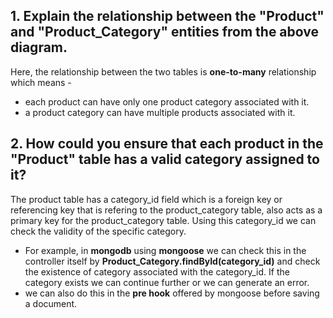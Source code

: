 ## 1. Explain the relationship between the "Product" and "Product_Category" entities from the above diagram.
Here, the relationship between the two tables is **one-to-many** relationship which means - 
- each product can have only one product category associated with it.
- a product category can have multiple products associated with it.

## 2. How could you ensure that each product in the "Product" table has a valid category assigned to it?
The product table has a category_id field which is a foreign key or referencing key that is refering to the product_category table, also acts as a primary key for the product_category table. Using this category_id we can check the validity of the specific category. 
- For example, in **mongodb** using **mongoose** we can check this in the controller itself by **Product_Category.findById(category_id)** and check the existence of category associated with the category_id. If the category exists we can continue further or we can generate an error.
- we can also do this in the **pre hook** offered by mongoose before saving a document.
